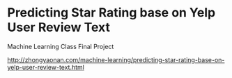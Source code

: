 
Predicting Star Rating base on Yelp User Review Text
========================================================

Machine Learning Class Final Project

http://zhongyaonan.com/machine-learning/predicting-star-rating-base-on-yelp-user-review-text.html
